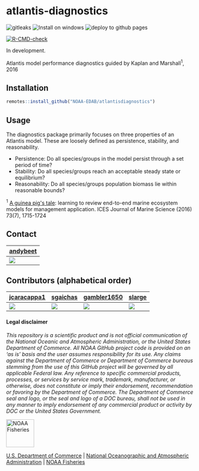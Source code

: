 # atlantis-diagnostics

<!-- badges: start -->

![gitleaks](https://github.com/NOAA-EDAB/atlantisdiagnostics/workflows/gitleaks/badge.svg) ![Install on windows](https://github.com/NOAA-EDAB/atlantisdiagnostics/actions/workflows/runPlatform.yml/badge.svg) ![deploy to github pages](https://github.com/NOAA-EDAB/atlantisdiagnostics/actions/workflows/pkgdown.yml/badge.svg)

[![R-CMD-check](https://github.com/NOAA-EDAB/atlantisdiagnostics/workflows/R-CMD-check/badge.svg)](https://github.com/NOAA-EDAB/atlantisdiagnostics/actions)
<!-- badges: end -->
In development.

Atlantis model performance diagnostics guided by Kaplan and Marshall<sup>1</sup>, 2016

## Installation

``` r
remotes::install_github("NOAA-EDAB/atlantisdiagnostics")
```

## Usage

The diagnostics package primarily focuses on three properties of an Atlantis model. These are loosely defined as persistence, stability, and reasonability.

* Persistence: Do all species/groups in the model persist through a set period of time?
* Stability: Do all species/groups reach an acceptable steady state or equilibrium?
* Reasonability: Do all species/groups population biomass lie within reasonable bounds?


<sup>1</sup> [A guinea pig's tale](https://doi.org/10.1093/icesjms/fsw047): learning to review end-to-end marine ecosystem models for management application. ICES Journal of Marine Science (2016) 73(7), 1715-1724


## Contact

| [andybeet](https://github.com/andybeet)                                                         |
|-------------------------------------------------------------------------------------------------|
| [![](https://avatars1.githubusercontent.com/u/22455149?s=100&v=4)](https://github.com/andybeet) |

## Contributors (alphabetical order)

| [jcaracappa1](https://github.com/jcaracappa1)                                                      | [sgaichas](https://github.com/sgaichas)                                                        | [gambler1650](https://github.com/gambler1650)                                                     | [slarge](https://github.com/slarge)                                                          |
|----------------------------------------------------------------------------------------------------|------------------------------------------------------------------------------------------------|---------------------------------------------------------------------------------------------------|----------------------------------------------------------------------------------------------|
| [![](https://avatars1.githubusercontent.com/u/57966543?s=100&v=4)](https://github.com/jcaracappa1) | [![](https://avatars1.githubusercontent.com/u/8172302?s=100&v=4)](https://github.com/sgaichas) | [![](https://avatars1.githubusercontent.com/u/5949383?s=100&v=4)](https://github.com/gambler1650) | [![](https://avatars1.githubusercontent.com/u/5000131?s=100&v=4)](https://github.com/slarge) |



#### Legal disclaimer

*This repository is a scientific product and is not official communication of the National Oceanic and Atmospheric Administration, or the United States Department of Commerce. All NOAA GitHub project code is provided on an ‘as is’ basis and the user assumes responsibility for its use. Any claims against the Department of Commerce or Department of Commerce bureaus stemming from the use of this GitHub project will be governed by all applicable Federal law. Any reference to specific commercial products, processes, or services by service mark, trademark, manufacturer, or otherwise, does not constitute or imply their endorsement, recommendation or favoring by the Department of Commerce. The Department of Commerce seal and logo, or the seal and logo of a DOC bureau, shall not be used in any manner to imply endorsement of any commercial product or activity by DOC or the United States Government.*

<img src="https://raw.githubusercontent.com/nmfs-general-modeling-tools/nmfspalette/main/man/figures/noaa-fisheries-rgb-2line-horizontal-small.png" height="75" alt="NOAA Fisheries">

[U.S. Department of Commerce](https://www.commerce.gov/) | [National Oceanographic and Atmospheric Administration](https://www.noaa.gov) | [NOAA Fisheries](https://www.fisheries.noaa.gov/)
